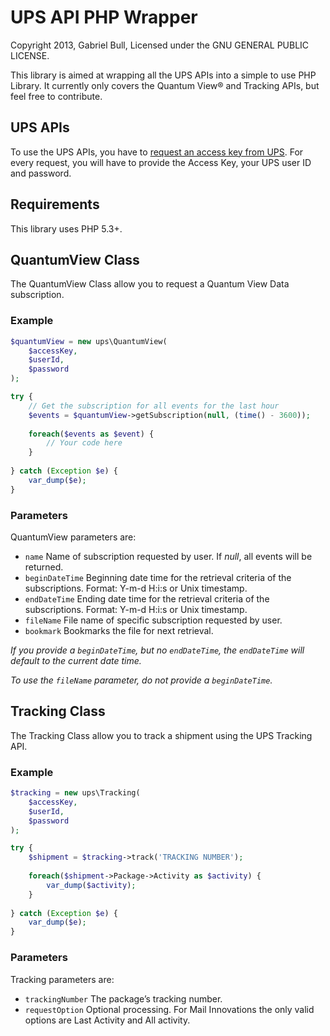 UPS API PHP Wrapper
===================

Copyright 2013, Gabriel Bull, Licensed under the GNU GENERAL PUBLIC LICENSE.

This library is aimed at wrapping all the UPS APIs into a simple to use PHP Library. It currently only covers the Quantum View® and Tracking APIs, but feel free to contribute.

## UPS APIs

To use the UPS APIs, you have to [request an access key from UPS](https://www.ups.com/upsdeveloperkit). For every request, you will have to provide the Access Key, your UPS user ID and password.

## Requirements

This library uses PHP 5.3+.

## QuantumView Class

The QuantumView Class allow you to request a Quantum View Data subscription. 

### Example

```php
$quantumView = new ups\QuantumView(
	$accessKey,
	$userId,
	$password
);

try {
	// Get the subscription for all events for the last hour
	$events = $quantumView->getSubscription(null, (time() - 3600));
	
	foreach($events as $event) {
		// Your code here
	}
	
} catch (Exception $e) {
	var_dump($e);
}
```

### Parameters

QuantumView parameters are:

 * `name` Name of subscription requested by user. If _null_, all events will be returned.
 * `beginDateTime` Beginning date time for the retrieval criteria of the subscriptions. Format: Y-m-d H:i:s or Unix timestamp.
 * `endDateTime` Ending date time for the retrieval criteria of the subscriptions. Format: Y-m-d H:i:s or Unix timestamp.
 * `fileName` File name of specific subscription requested by user.
 * `bookmark` Bookmarks the file for next retrieval.

_If you provide a `beginDateTime`, but no `endDateTime`, the `endDateTime` will default to the current date time._

_To use the `fileName` parameter, do not provide a `beginDateTime`._


## Tracking Class

The Tracking Class allow you to track a shipment using the UPS Tracking API. 

### Example

```php
$tracking = new ups\Tracking(
	$accessKey,
	$userId,
	$password
);

try {
	$shipment = $tracking->track('TRACKING NUMBER');
		
	foreach($shipment->Package->Activity as $activity) {
		var_dump($activity);
	}
	
} catch (Exception $e) {
	var_dump($e);
}
```

### Parameters

Tracking parameters are:

 * `trackingNumber` The package’s tracking number.
 * `requestOption` Optional processing. For Mail Innovations the only valid options are Last Activity and All activity.


